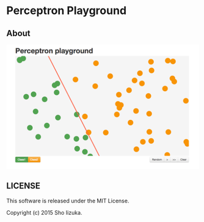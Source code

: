 # Perceptron Playground

## About

![screenshot](screenshot.png)

## LICENSE

This software is released under the MIT License.

Copyright (c) 2015 Sho Iizuka.
